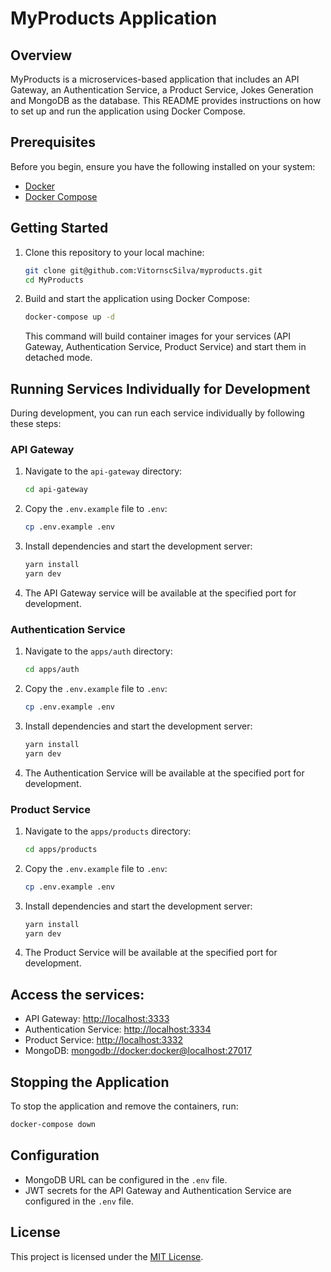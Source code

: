 
# MyProducts Application

## Overview

MyProducts is a microservices-based application that includes an API Gateway, an Authentication Service, a Product Service, Jokes Generation and MongoDB as the database. This README provides instructions on how to set up and run the application using Docker Compose.

## Prerequisites

Before you begin, ensure you have the following installed on your system:

- [Docker](https://docs.docker.com/get-docker/)
- [Docker Compose](https://docs.docker.com/compose/install/)

## Getting Started

1. Clone this repository to your local machine:

   ```bash
   git clone git@github.com:VitornscSilva/myproducts.git
   cd MyProducts
   ```

2. Build and start the application using Docker Compose:

   ```bash
   docker-compose up -d
   ```

   This command will build container images for your services (API Gateway, Authentication Service, Product Service) and start them in detached mode.

## Running Services Individually for Development

During development, you can run each service individually by following these steps:

### API Gateway

1. Navigate to the `api-gateway` directory:

   ```bash
   cd api-gateway
   ```

2. Copy the `.env.example` file to `.env`:

   ```bash
   cp .env.example .env
   ```

3. Install dependencies and start the development server:

   ```bash
   yarn install
   yarn dev
   ```

4. The API Gateway service will be available at the specified port for development.

### Authentication Service

1. Navigate to the `apps/auth` directory:

   ```bash
   cd apps/auth
   ```

2. Copy the `.env.example` file to `.env`:

   ```bash
   cp .env.example .env
   ```

3. Install dependencies and start the development server:

   ```bash
   yarn install
   yarn dev
   ```

4. The Authentication Service will be available at the specified port for development.

### Product Service

1. Navigate to the `apps/products` directory:

   ```bash
   cd apps/products
   ```

2. Copy the `.env.example` file to `.env`:

   ```bash
   cp .env.example .env
   ```

3. Install dependencies and start the development server:

   ```bash
   yarn install
   yarn dev
   ```

4. The Product Service will be available at the specified port for development.


## Access the services:

   - API Gateway: [http://localhost:3333](http://localhost:3333)
   - Authentication Service: [http://localhost:3334](http://localhost:3334)
   - Product Service: [http://localhost:3332](http://localhost:3332)
   - MongoDB: [mongodb://docker:docker@localhost:27017](mongodb://docker:docker@localhost:27017)


## Stopping the Application

To stop the application and remove the containers, run:

```bash
docker-compose down
```

## Configuration

- MongoDB URL can be configured in the `.env` file.
- JWT secrets for the API Gateway and Authentication Service are configured in the `.env` file.


## License

This project is licensed under the [MIT License](LICENSE).
